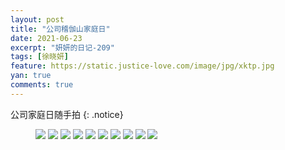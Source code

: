 ```yaml
---
layout: post
title: "公司稽伽山家庭日"
date: 2021-06-23
excerpt: "妍妍的日记-209"
tags: [徐晓妍]
feature: https://static.justice-love.com/image/jpg/xktp.jpg
yan: true
comments: true
---
```

公司家庭日随手拍
{: .notice}
<figure>
    <img src="{{ site.staticUrl }}/yanyan/image/jijiashanqinziri1.jpg" />
    <img src="{{ site.staticUrl }}/yanyan/image/jijiashanqinziri2.jpg" />
    <img src="{{ site.staticUrl }}/yanyan/image/jijiashanqinziri3.jpg" />
    <img src="{{ site.staticUrl }}/yanyan/image/jijiashanqinziri4.jpg" />
    <img src="{{ site.staticUrl }}/yanyan/image/jijiashanqinziri5.jpg" />
    <img src="{{ site.staticUrl }}/yanyan/image/jijiashanqinziri6.jpg" />
    <img src="{{ site.staticUrl }}/yanyan/image/jijiashanqinziri7.jpg" />
    <img src="{{ site.staticUrl }}/yanyan/image/jijiashanqinziri8.jpg" />
    <img src="{{ site.staticUrl }}/yanyan/image/jijiashanqinziri9.jpg" />
    <img src="{{ site.staticUrl }}/yanyan/image/jijiashanqinziri10.jpg" />
</figure>
